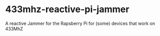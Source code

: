 # 433mhz-reactive-pi-jammer
A reactive Jammer for the Rapsberry Pi for (some) devices that work on 433MhZ
